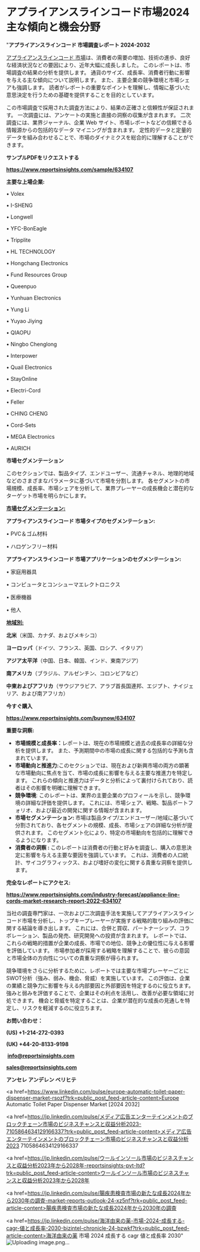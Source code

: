 # アプライアンスラインコード市場2024主な傾向と機会分野

"<strong>アプライアンスラインコード 市場調査レポート 2024-2032</strong>

<a href=https://www.reportsinsights.com/sample/634107>アプライアンスラインコード 市場</a>は、消費者の需要の増加、技術の進歩、良好な経済状況などの要因により、近年大幅に成長しました。 このレポートは、市場調査の結果の分析を提供します。 通貨のサイズ、成長率、消費者行動に影響を与える主な傾向について説明します。 また、主要企業の競争環境と市場シェアも強調します。 読者がレポートの重要なポイントを理解し、情報に基づいた意思決定を行うための基礎を提供することを目的としています。

この市場調査で採用された調査方法により、結果の正確さと信頼性が保証されます。 一次調査には、アンケートの実施と直接の洞察の収集が含まれます。 二次調査には、業界ジャーナル、企業 Web サイト、市場レポートなどの信頼できる情報源からの包括的なデータ マイニングが含まれます。 定性的データと定量的データを組み合わせることで、市場のダイナミクスを総合的に理解することができます。

<strong><b>サンプルPDFをリクエストする</b></strong>

<a href=https://www.reportsinsights.com/sample/634107><strong><u>https://www.reportsinsights.com/sample/634107</u></strong></a>

<strong>主要な上場企業:</strong>

• Volex

• I-SHENG

• Longwell

• YFC-BonEagle

• Tripplite

• HL TECHNOLOGY

• Hongchang Electronics

• Fund Resources Group

• Queenpuo

• Yunhuan Electronics

• Yung Li

• Yuyao Jiying

• QIAOPU

• Ningbo Chenglong

• Interpower

• Quail Electronics

• StayOnline

• Electri-Cord

• Feller

• CHING CHENG

• Cord-Sets

• MEGA Electronics

• AURICH

<strong>市場セグメンテーション</strong>

このセクションでは、製品タイプ、エンドユーザー、流通チャネル、地理的地域などのさまざまなパラメータに基づいて市場を分割します。 各セグメントの市場規模、成長率、市場シェアを分析して、業界プレーヤーの成長機会と潜在的なターゲット市場を明らかにします。

<strong><u>市場セグメンテーション</u></strong><strong><u>:</u></strong>

<strong>アプライアンスラインコード 市場タイプのセグメンテーション:</strong>

• PVC＆ゴム材料

• ハロゲンフリー材料

<strong>アプライアンスラインコード 市場アプリケーションのセグメンテーション:</strong>

• 家庭用器具

• コンピュータとコンシューマエレクトロニクス

• 医療機器

• 他人

<strong><u>地域別</u></strong><strong><u>:</u></strong>

<strong>北米</strong>（米国、カナダ、およびメキシコ）

<strong>ヨーロッパ</strong>（ドイツ、フランス、英国、ロシア、イタリア）

<strong>アジア太平洋</strong>（中国、日本、韓国、インド、東南アジア）

<strong>南アメリカ</strong>（ブラジル、アルゼンチン、コロンビアなど）

<strong>中東およびアフリカ</strong>（サウジアラビア、アラブ首長国連邦、エジプト、ナイジェリア、および南アフリカ）

<strong>今すぐ購入</strong>

<a href=https://www.reportsinsights.com/buynow/634107><strong><u>https://www.reportsinsights.com/buynow/634107</u></strong></a>

<strong>重要な洞察:</strong>
<ul>
  <li><strong>市場規模と成長率：</strong>レポートは、現在の市場規模と過去の成長率の詳細な分析を提供します。 また、予測期間中の市場の成長に関する包括的な予測も含まれています。</li>
  <li><strong>市場動向と推進力:</strong>このセクションでは、現在および新興市場の両方の顕著な市場動向に焦点を当て、市場の成長に影響を与える主要な推進力を特定します。 これらの傾向と推進力はデータと分析によって裏付けられており、読者はその影響を明確に理解できます。</li>
  <li><strong>競争環境</strong>: このレポートは、業界の主要企業のプロフィールを示し、競争環境の詳細な評価を提供します。 これには、市場シェア、戦略、製品ポートフォリオ、および最近の開発に関する情報が含まれます。</li>
  <li><strong>市場セグメンテーション: </strong>市場は製品タイプ/エンドユーザー/地域に基づいて分割されており、各セグメントの規模、成長、市場シェアの詳細な分析が提供されます。 このセグメント化により、特定の市場動向を包括的に理解できるようになります。</li>
  <li><strong>消費者の洞察 : </strong>このレポートは消費者の行動と好みを調査し、購入の意思決定に影響を与える主要な要因を強調しています。 これは、消費者の人口統計、サイコグラフィックス、および嗜好の変化に関する貴重な洞察を提供します。</li>
</ul>
<strong>完全なレポートにアクセス:</strong>

<a href=https://www.reportsinsights.com/industry-forecast/appliance-line-cords-market-research-report-2022-634107><strong><u><b>https://www.reportsinsights.com/industry-forecast/appliance-line-cords-market-research-report-2022-634107</b></u></strong></a>

当社の調査専門家は、一次および二次調査手法を実施してアプライアンスラインコード市場を分析し、トップキープレーヤーが実施する戦略的取り組みの評価に関する結論を導き出します。 これには、合併と買収、パートナーシップ、コラボレーション、製品の発売、研究開発への投資が含まれます。 レポートでは、これらの戦略的措置が企業の成長、市場での地位、競争上の優位性に与える影響を評価しています。 市場参加者が採用する戦略を理解することで、彼らの意図と市場全体の方向性についての貴重な洞察が得られます。

競争環境をさらに分析するために、レポートでは主要な市場プレーヤーごとにSWOT分析（強み、弱み、機会、脅威）を実施しています。 この評価は、企業の業績と競争力に影響を与える内部要因と外部要因を特定するのに役立ちます。 強みと弱みを評価することで、企業はその利点を活用し、改善が必要な領域に対処できます。 機会と脅威を特定することは、企業が潜在的な成長の見通しを特定し、リスクを軽減するのに役立ちます。

<strong>お問い合わせ：</strong>

<strong>(US) +1-214-272-0393</strong>

<strong>(UK) +44-20-8133-9198</strong>

<strong> </strong><a href=info@reportsinsights.com><strong><u>info@reportsinsights.com</u></strong></a>

<a href=sales@reportsinsights.com><strong><u>sales@reportsinsights.com</u></strong></a>

<strong>アンセレ アンデレン ベリヒテ</strong>

<a href=https://www.linkedin.com/pulse/europe-automatic-toilet-paper-dispenser-market-rsozf?trk=public_post_feed-article-content>Europe Automatic Toilet Paper Dispenser Market [2024 2032]</a>

<a href=https://jp.linkedin.com/pulse/メディア広告エンターテインメントのブロックチェーン市場のビジネスチャンスと収益分析2023-7105864634129166337?trk=public_post_feed-article-content>メディア広告エンターテインメントのブロックチェーン市場のビジネスチャンスと収益分析2023 7105864634129166337</a>

<a href=https://jp.linkedin.com/pulse/ウールインソール市場のビジネスチャンスと収益分析2023年から2028年-reportsinsights-pvt-ltd?trk=public_post_feed-article-content>ウールインソール市場のビジネスチャンスと収益分析2023年から2028年</a>

<a href=https://jp.linkedin.com/pulse/腸疾患検査市場の新たな成長2024年から2030年の調査-market-reports-outlook-24-xz5nf?trk=public_post_feed-article-content>腸疾患検査市場の新たな成長2024年から2030年の調査</a>

<a href=https://jp.linkedin.com/pulse/海洋由来の薬-市場-2024-成長する-cagr-値と成長率-2030-bizintel-chronicle-24-bzwkf?trk=public_post_feed-article-content>海洋由来の薬 市場 2024 成長する cagr 値と成長率 2030</a>"
![Uploading image.png…]()
